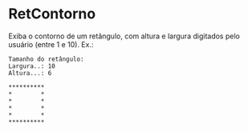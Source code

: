 # RetContorno
Exiba o contorno de um retângulo, com altura e largura digitados pelo usuário (entre 1 e 10).  Ex.:
```
Tamanho do retângulo:
Largura..: 10
Altura...: 6

**********
*        *
*        *
*        *
*        *
**********
```


